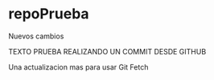 # repoPrueba


Nuevos cambios


TEXTO PRUEBA REALIZANDO UN COMMIT DESDE GITHUB

Una actualizacion mas para usar Git Fetch
